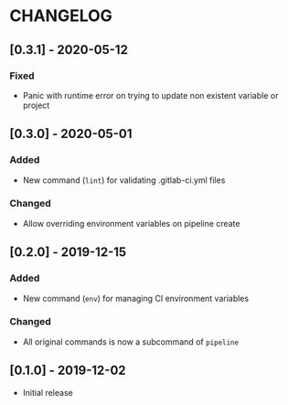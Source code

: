 # CHANGELOG

## [0.3.1] - 2020-05-12
### Fixed
- Panic with runtime error on trying to update non existent variable or project

## [0.3.0] - 2020-05-01
### Added
- New command (`lint`) for validating .gitlab-ci.yml files

### Changed
- Allow overriding environment variables on pipeline create

## [0.2.0] - 2019-12-15
### Added
- New command (`env`) for managing CI environment variables

### Changed
- All original commands is now a subcommand of `pipeline`

## [0.1.0] - 2019-12-02
- Initial release
